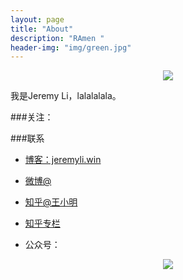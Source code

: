 ```yaml
---
layout: page
title: "About"
description: "RAmen "
header-img: "img/green.jpg"
---
```



<center>
    <p><img src="http://ww1.sinaimg.cn/large/62400002jw8f6m4ylzdakj202s02sdfm.jpg" align="center"></p>
</center>

我是Jeremy Li，lalalalala。


###关注：



###联系

- [博客：jeremyli.win](jeremyli.win)

- [微博@]()

- [知乎@王小明]()

- [知乎专栏]()

- 公众号：


<center>
    <p><img src="http://ww1.sinaimg.cn/large/62400002jw8f6m4ylzdakj202s02sdfm.jpg" align="center"></p>
</center>







